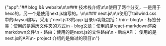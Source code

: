 {"app":"## blog && website\n\n### 技术栈介绍\n\n使用了两个分支，一是用于hexo的，另一个是使用next.js编写的。\n\n### next.js\n\n使用了tailwind.css 中的daysui编写，采用了next.js13的app 目录\n功能包括：\n\n- blog\n  - 标签分类：使用的是遍历文件夹的方式\n  - blog文章：使用的是react-markdown渲染markdown文件\n  - 路由：使用的是next.js的文件路由\n  - 后端API： 使用的是next.js的API\n- project 介绍的是做过的项目\n"}